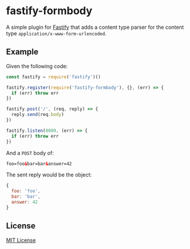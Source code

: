 # fastify-formbody

A simple plugin for [Fastify][fastify] that adds a content type parser for
the content type `application/x-www-form-urlencoded`.

[fastify]: http://www.fastify.io/

## Example

Given the following code:

```js
const fastify = require('fastify')()

fastify.register(require('fastify-formbody'), {}, (err) => {
  if (err) throw err
})

fastify.post('/', (req, reply) => {
  reply.send(req.body)
})

fastify.listen(8000, (err) => {
  if (err) throw err
})
```

And a `POST` body of:

```html
foo=foo&bar=bar&answer=42
```

The sent reply would be the object:

```js
{
  foo: 'foo',
  bar: 'bar',
  answer: 42
}
```

## License

[MIT License](http://jsumners.mit-license.org/)
